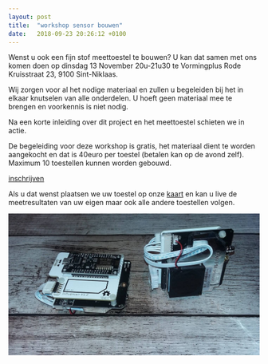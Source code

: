 ```yaml
---
layout: post
title:  "workshop sensor bouwen"
date:   2018-09-23 20:26:12 +0100
---
```


Wenst u ook een fijn stof meettoestel te bouwen? U kan dat samen met ons komen
doen op dinsdag 13 November 20u-21u30 te Vormingplus Rode Kruisstraat 23, 9100
Sint-Niklaas.

Wij zorgen voor al het nodige materiaal en zullen u begeleiden bij het in
elkaar knutselen van alle onderdelen. U hoeft geen materiaal mee te brengen en
voorkennis is niet nodig.

Na een korte inleiding over dit project en het meettoestel schieten we in
actie.

De begeleiding voor deze workshop is gratis, het materiaal dient te worden
aangekocht en dat is 40euro per toestel (betalen kan op de avond zelf). Maximum
10 toestellen kunnen worden gebouwd.

[inschrijven][formulier]

Als u dat wenst plaatsen we uw toestel op onze [kaart][kaart] en kan u live de
meetresultaten van uw eigen maar ook alle andere toestellen volgen.

![afbeelding sensor](/assets/20180924_sensor.jpg)

[formulier]: https://goo.gl/forms/sa44bPrcPpozK12J2
[kaart]: /kaart
